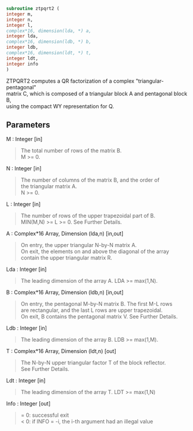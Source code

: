```fortran  
subroutine ztpqrt2 (  
integer m,  
integer n,  
integer l,  
complex*16, dimension(lda, *) a,  
integer lda,  
complex*16, dimension(ldb, *) b,  
integer ldb,  
complex*16, dimension(ldt, *) t,  
integer ldt,  
integer info  
)  
```  
  
ZTPQRT2 computes a QR factorization of a complex "triangular-pentagonal"  
matrix C, which is composed of a triangular block A and pentagonal block B,  
using the compact WY representation for Q.  
  
## Parameters  
M : Integer [in]  
> The total number of rows of the matrix B.  
> M >= 0.  
  
N : Integer [in]  
> The number of columns of the matrix B, and the order of  
> the triangular matrix A.  
> N >= 0.  
  
L : Integer [in]  
> The number of rows of the upper trapezoidal part of B.  
> MIN(M,N) >= L >= 0.  See Further Details.  
  
A : Complex*16 Array, Dimension (lda,n) [in,out]  
> On entry, the upper triangular N-by-N matrix A.  
> On exit, the elements on and above the diagonal of the array  
> contain the upper triangular matrix R.  
  
Lda : Integer [in]  
> The leading dimension of the array A.  LDA >= max(1,N).  
  
B : Complex*16 Array, Dimension (ldb,n) [in,out]  
> On entry, the pentagonal M-by-N matrix B.  The first M-L rows  
> are rectangular, and the last L rows are upper trapezoidal.  
> On exit, B contains the pentagonal matrix V.  See Further Details.  
  
Ldb : Integer [in]  
> The leading dimension of the array B.  LDB >= max(1,M).  
  
T : Complex*16 Array, Dimension (ldt,n) [out]  
> The N-by-N upper triangular factor T of the block reflector.  
> See Further Details.  
  
Ldt : Integer [in]  
> The leading dimension of the array T.  LDT >= max(1,N)  
  
Info : Integer [out]  
> = 0: successful exit  
> < 0: if INFO = -i, the i-th argument had an illegal value  
  
